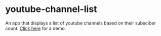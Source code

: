 # youtube-channel-list
An app that displays a list of youtube channels based on their subsciber count.
<a href="quickz.id.lv/other/youtube-channel-list/" target="_blank">Click here</a> for a demo.
